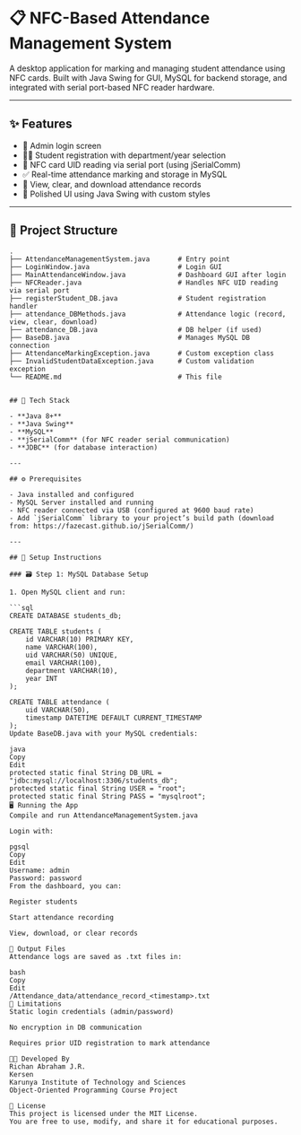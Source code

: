 # 📋 NFC-Based Attendance Management System

A desktop application for marking and managing student attendance using NFC cards. Built with Java Swing for GUI, MySQL for backend storage, and integrated with serial port-based NFC reader hardware.

---

## ✨ Features

- 🔐 Admin login screen
- 🧑‍🎓 Student registration with department/year selection
- 📲 NFC card UID reading via serial port (using jSerialComm)
- ✅ Real-time attendance marking and storage in MySQL
- 📄 View, clear, and download attendance records
- 🎨 Polished UI using Java Swing with custom styles

---

## 📂 Project Structure

```text
.
├── AttendanceManagementSystem.java       # Entry point
├── LoginWindow.java                      # Login GUI
├── MainAttendanceWindow.java             # Dashboard GUI after login
├── NFCReader.java                        # Handles NFC UID reading via serial port
├── registerStudent_DB.java               # Student registration handler
├── attendance_DBMethods.java             # Attendance logic (record, view, clear, download)
├── attendance_DB.java                    # DB helper (if used)
├── BaseDB.java                           # Manages MySQL DB connection
├── AttendanceMarkingException.java       # Custom exception class
├── InvalidStudentDataException.java      # Custom validation exception
└── README.md                             # This file


## 🧰 Tech Stack

- **Java 8+**
- **Java Swing**
- **MySQL**
- **jSerialComm** (for NFC reader serial communication)
- **JDBC** (for database interaction)

---

## ⚙️ Prerequisites

- Java installed and configured
- MySQL Server installed and running
- NFC reader connected via USB (configured at 9600 baud rate)
- Add `jSerialComm` library to your project’s build path (download from: https://fazecast.github.io/jSerialComm/)

---

## 🔧 Setup Instructions

### 🗃️ Step 1: MySQL Database Setup

1. Open MySQL client and run:

```sql
CREATE DATABASE students_db;

CREATE TABLE students (
    id VARCHAR(10) PRIMARY KEY,
    name VARCHAR(100),
    uid VARCHAR(50) UNIQUE,
    email VARCHAR(100),
    department VARCHAR(10),
    year INT
);

CREATE TABLE attendance (
    uid VARCHAR(50),
    timestamp DATETIME DEFAULT CURRENT_TIMESTAMP
);
Update BaseDB.java with your MySQL credentials:

java
Copy
Edit
protected static final String DB_URL = "jdbc:mysql://localhost:3306/students_db";
protected static final String USER = "root";
protected static final String PASS = "mysqlroot";
🖥️ Running the App
Compile and run AttendanceManagementSystem.java

Login with:

pgsql
Copy
Edit
Username: admin
Password: password
From the dashboard, you can:

Register students

Start attendance recording

View, download, or clear records

📁 Output Files
Attendance logs are saved as .txt files in:

bash
Copy
Edit
/Attendance_data/attendance_record_<timestamp>.txt
🚧 Limitations
Static login credentials (admin/password)

No encryption in DB communication

Requires prior UID registration to mark attendance

👨‍💻 Developed By
Richan Abraham J.R.
Kersen
Karunya Institute of Technology and Sciences
Object-Oriented Programming Course Project

📄 License
This project is licensed under the MIT License.
You are free to use, modify, and share it for educational purposes.

